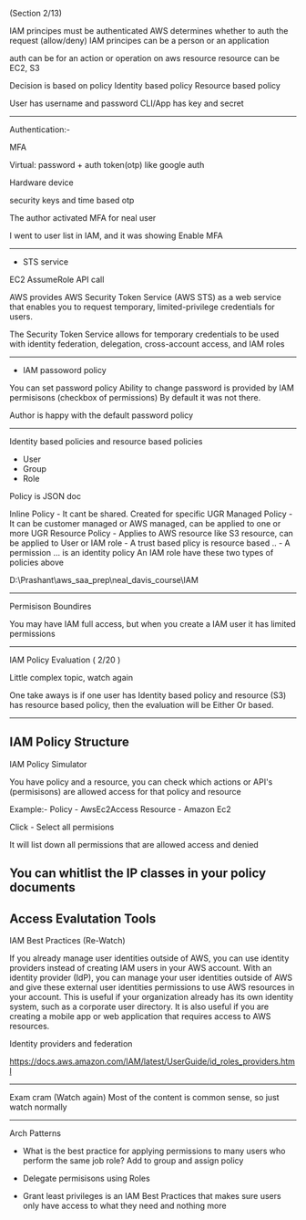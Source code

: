 (Section 2/13)

IAM principes must be authenticated
AWS determines whether to auth the request (allow/deny)
IAM principes can be a person or an application

auth can be for an action or operation on aws resource
resource can be EC2, S3

Decision is based on policy
    Identity based policy
    Resource based policy

User has username and password
CLI/App has key and secret


------------------------------------------------------------

Authentication:-

MFA

Virtual: password + auth token(otp) like google auth

Hardware device

security keys and time based otp

The author activated MFA for neal user

I went to user list in IAM, and it was showing Enable MFA

------------------------------------------------------------

* STS service

EC2 AssumeRole API call

AWS provides AWS Security Token Service (AWS STS) as a web service that enables you to request temporary, limited-privilege credentials for users.

The Security Token Service allows for temporary credentials to be used with identity federation, delegation, cross-account access, and IAM roles



------------------------------------------------------------

* IAM passoword policy

You can set password policy 
Ability to change password is provided by IAM permisisons (checkbox of permissions)
By default it was not there.

Author is happy with the default password policy

------------------------------------------------------------

Identity based policies and resource based policies
 
* User
* Group
* Role

Policy is JSON doc

Inline   Policy - It cant be shared. Created for specific UGR
Managed  Policy - It can be customer managed or AWS managed, can be applied to one or more UGR
Resource Policy - Applies to AWS resource like S3 resource, can be applied to User or IAM role
    - A trust based plicy is resource based ..
    - A permission ... is an identity policy
    An IAM role have these two types of policies above


D:\Prashant\aws_saa_prep\neal_davis_course\IAM

------------------------------------------------------------

Permisison Boundires

You may have IAM full access, but when you create a IAM user it has limited permissions

------------------------------------------------------------

IAM Policy Evaluation ( 2/20 )

Little complex topic, watch again

One take aways is if one user has Identity based policy and resource (S3) has resource based policy, then the evaluation will be Either Or based.

------------------------------------------------------------
IAM Policy Structure
--------------------------------------------------------------------------------------------------------------

IAM Policy Simulator

You have policy and a resource, you can check which actions or API's (permisisons) are allowed access for that policy and resource


Example:-
Policy - AwsEc2Access
Resource - Amazon Ec2

Click - Select all permisions

It will list down all permissions that are allowed access and denied

You can whitlist the IP classes in your policy documents
---------------------------------------------------------------------------------------------------------------
Access Evalutation Tools
---------------------------------------------------------------------------------------------------------------
IAM Best Practices (Re-Watch)


If you already manage user identities outside of AWS, you can use identity providers instead of creating IAM users in your AWS account. With an identity provider (IdP), you can manage your user identities outside of AWS and give these external user identities permissions to use AWS resources in your account. This is useful if your organization already has its own identity system, such as a corporate user directory. It is also useful if you are creating a mobile app or web application that requires access to AWS resources.

Identity providers and federation

https://docs.aws.amazon.com/IAM/latest/UserGuide/id_roles_providers.html

---------------------------------------------------------------------------------------------------------------
 Exam cram (Watch again)
 Most of the content is common sense, so just watch normally

---------------------------------------------------------------------------------------------------------------
Arch Patterns

* What is the best practice for applying permissions to many users who perform the same job role?
Add to group and assign policy

* Delegate permisisons using Roles

* Grant least privileges is an IAM Best Practices that makes sure users only have access to what they need and nothing more






